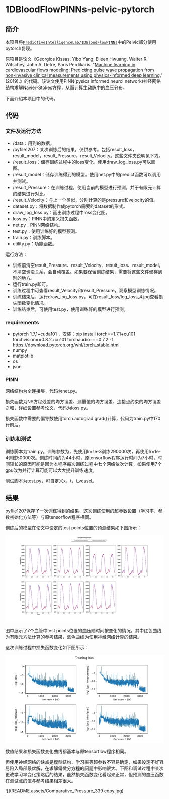 # 1DBloodFlowPINNs-pelvic-pytorch

## 简介

本项目将[`PredictiveIntelligenceLab/1DBloodFlowPINNs`](https://github.com/PredictiveIntelligenceLab/1DBloodFlowPINNs)中的Pelvic部分使用pytorch复现。

原项目是论文《Georgios Kissas, Yibo Yang, Eileen Hwuang, Walter R. Witschey, John A. Detre, Paris Perdikaris. "[Machine  learning in cardiovascular flows modeling: Predicting pulse wave  propagation from non-invasive clinical measurements using  physics-informed deep learning.](https://www.sciencedirect.com/science/article/pii/S0045782519305055?dgcid=author)" (2019).》的代码。该论文使用PINN(pysics informed neurol network)神经网络结构求解Navier-Stokes方程，从而计算主动脉中的血压分布。

下面介绍本项目中的代码。

## 代码

### 文件及运行方法

- /data：用到的数据。
- /pyfile1207：某次训练后的结果，仅供参考。包括result_loss，result_model，result_Pressure，result_Velocity。这些文件夹说明见下方。
- /result_loss：储存训练过程中的loss变化。使用draw_log_loss.py可以画图。
- /result_model：储存训练得到的模型。使用net.py中的predict函数可以调用并测试。
- /result_Pressure：在训练过程，使用当前的模型进行预测，并于有限元计算的结果进行对比。
- /result_Velocity：与上一个类似，分别计算的是pressure和velocity的值。
- dataset.py：将数据制作成pytorch需要的dataset的形式。
- draw_log_loss.py：画出训练过程中loss变化图。
- loss.py：PINN中的定义损失函数。
- net.py：PINN网络结构。
- test.py：使用训练好的模型预测。
- train.py：训练脚本。
- utility.py：功能函数。

运行方法：

- 训练前清空result_Pressure、result_Velocity、result_loss、result_model。不清空也没关系，会自动覆盖。如果要保留训练结果，需要将这些文件储存到别的地方。
- 运行train.py即可。
- 训练过程中可查看result_Velocity和result_Pressure，观察模型训练情况。
- 训练结束后，运行draw_log_loss.py，可在result_loss/log_loss_4.jpg查看损失函数变化情况。
- 训练结束后，可使用test.py，使用训练好的模型进行预测。

### requirements

- pytorch 1.7,1+cuda101 ，安装：pip install torch==1.7.1+cu101 torchvision==0.8.2+cu101 torchaudio===0.7.2 -f https://download.pytorch.org/whl/torch_stable.html
- numpy
- matplotlib
- os
- json

### PINN

网络结构为全连接层，代码为net.py。

损失函数为NS方程残差的均方误差、测量值的均方误差、连接点约束的均方误差之和，详细设置参考论文，代码为loss.py。

损失函数中需要的偏导数使用torch.autograd.grad()计算，代码为train.py中170行前后。

### 训练和测试

训练脚本为train.py。训练参数为，先使用lr=1e-3训练290000次，再使用lr=1e-4训练50000次。训练时间约为44小时，原tensorflow程序运行时间为7小时，时间较长的原因可能是因为本程序每次训练过程中七个网络依次计算，如果使用7个gpu改为并行计算可能可以大大提升训练速度。

测试脚本为test.py，可自定义x，t，i_vessel。

## 结果

pyflie1207保存了一次训练得到的结果，这次训练使用的超参数设置（学习率、参数初始化方法等）与原tensorflow程序相同。

训练后的模型在论文中设定的test points位置的预测结果如下图所示：

![](README.assets/Comparative_Pressure_339.jpg)

图中展示了7个血管中test points位置的血压随时间按变化的情况。其中红色曲线为有限元方法计算的参考结果，蓝色曲线为使用神经网络计算的结果。

这次训练过程中损失函数变化如下图所示：

![](README.assets/log_loss_4.jpg)

数值结果和损失函数变化曲线都基本与原tensorflow程序相同。

但使用神经网络的缺点是模型结构、学习率等超参数不容易确定，如果设定不好容易陷入局部最优解，在求解偏微分方程的问题中影响很大。下图和调试过程中某次更改学习率变化策略后的结果，虽然损失函数变化看起来正常，但预测的血压函数在测试点的值与参考结果相差很大。

![](README.assets/Comparative_Pressure_339 copy.jpg)

